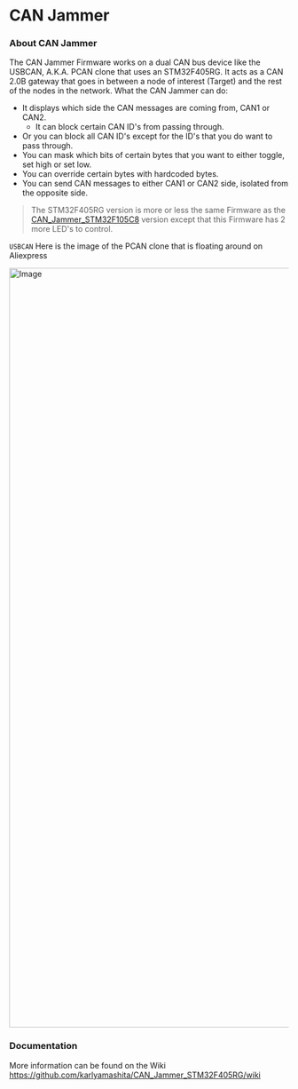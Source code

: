 # CAN Jammer

### About CAN Jammer
The CAN Jammer Firmware works on a dual CAN bus device like the USBCAN, A.K.A. PCAN clone that uses an STM32F405RG. It acts as a CAN 2.0B gateway that goes in between a node of interest (Target) and the rest of the nodes in the network. 
What the CAN Jammer can do:<br>
* It displays which side the CAN messages are coming from, CAN1 or CAN2.
  * It can block certain CAN ID's from passing through.
* Or you can block all CAN ID's except for the ID's that you do want to pass through.
* You can mask which bits of certain bytes that you want to either toggle, set high or set low.
* You can override certain bytes with hardcoded bytes.
* You can send CAN messages to either CAN1 or CAN2 side, isolated from the opposite side.

>The STM32F405RG version is more or less the same Firmware as the [CAN_Jammer_STM32F105C8](https://github.com/karlyamashita/CAN_Jammer_STM32F105RB) version except that this Firmware has 2 more LED's to control.

`USBCAN`
Here is the image of the PCAN clone that is floating around on Aliexpress

<img width="2048" height="1368" alt="Image" src="https://github.com/user-attachments/assets/08322bde-015f-488e-a1a6-e60ca0565f6e" />

### Documentation
More information can be found on the Wiki https://github.com/karlyamashita/CAN_Jammer_STM32F405RG/wiki



